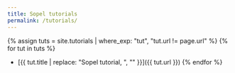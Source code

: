 ```yaml
---
title: Sopel tutorials
permalink: /tutorials/
---
```


{% assign tuts = site.tutorials | where_exp: "tut", "tut.url != page.url" %}
{% for tut in tuts %}
  * [{{ tut.title | replace: "Sopel tutorial, ", "" }}]({{ tut.url }})
{% endfor %}
